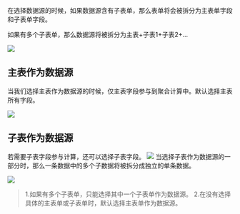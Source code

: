 在选择数据源的时候，如果数据源含有子表单，那么表单将会被拆分为主表单字段和子表单字段。

如果有多个子表单，那么数据源将被拆分为主表+子表1+子表2+…

![](http://docfiles.baibaoyun.com/Ft-HB1jwHytuBuQs9ewqZiNMTZrE)
## 主表作为数据源
当我们选择主表作为数据源的时候，仅主表字段参与到聚合计算中。默认选择主表所有字段。

![](http://docfiles.baibaoyun.com/FgLnRWM7UXanubLaXE4zZc-blbmG)

## 子表作为数据源
若需要子表字段参与计算，还可以选择子表字段。 
![](http://docfiles.baibaoyun.com/Fkmy2OkE1IY4_N9ahI79y93fyhEK)
当选择子表作为数据源的一部分时，那么一条数据中的多个子数据将被拆分成独立的单条数据。

![](http://docfiles.baibaoyun.com/FgMu7Vcfph2vbE4vj0al8XB4FwrX)

>1.如果有多个子表单，只能选择其中一个子表单作为数据源。 2.在没有选择具体的主表单或子表单时，默认选择主表单作为数据源。